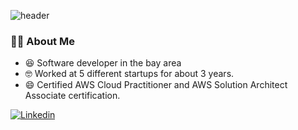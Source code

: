 <!--
**moonnada/moonnada** is a ✨ _special_ ✨ repository because its `README.md` (this file) appears on your GitHub profile.

Here are some ideas to get you started:

- 🔭 I’m currently working on ...
- 🌱 I’m currently learning ...
- 👯 I’m looking to collaborate on ...
- 🤔 I’m looking for help with ...
- 💬 Ask me about ...
- 📫 How to reach me: ...
- 😄 Pronouns: ...
- ⚡ Fun fact: ...
-->


![header](https://capsule-render.vercel.app/api?type=waving&color=auto&height=200&section=header&text=moonnada🌙&fontSize=60)



### 👨‍💻 About Me
  * 😆 Software developer in the bay area
  * 🤓 Worked at 5 different startups for about 3 years.
  * 😄 Certified AWS Cloud Practitioner and AWS Solution Architect Associate certification.
<a href="https://www.linkedin.com/in/ray-kim0727/">
  <img
    alt="Linkedin"
    src="https://img.shields.io/badge/linkedin-0077B5?logo=linkedin&logoColor=white&style=for-the-badge"
  />
</a>
 <br />
